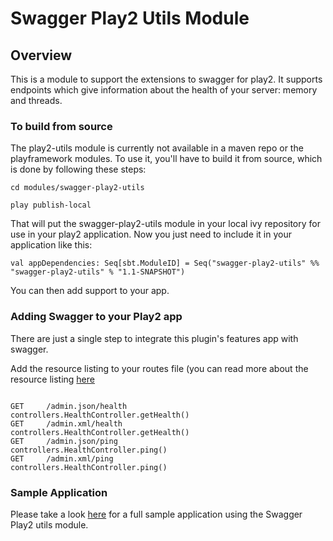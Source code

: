 # Swagger Play2 Utils Module

## Overview
This is a module to support the extensions to swagger for play2. It supports endpoints which give information about the health of your server: memory and threads.
 
### To build from source
The play2-utils module is currently not available in a maven repo or the playframework modules.  To use it, you'll have to
build it from source, which is done by following these steps:

````
cd modules/swagger-play2-utils

play publish-local
````

That will put the swagger-play2-utils module in your local ivy repository for use in your play2 application.  Now you just need to
include it in your application like this:

````
val appDependencies: Seq[sbt.ModuleID] = Seq("swagger-play2-utils" %% "swagger-play2-utils" % "1.1-SNAPSHOT")

````

You can then add support to your app.

### Adding Swagger to your Play2 app

There are just a single step to integrate this plugin's features app with swagger.

Add the resource listing to your routes file (you can read more about the resource listing [here](https://github.com/swagger-api/swagger-core/wiki/Resource-Listing)

````

GET     /admin.json/health			        controllers.HealthController.getHealth()
GET     /admin.xml/health			        controllers.HealthController.getHealth()
GET     /admin.json/ping			        controllers.HealthController.ping()
GET     /admin.xml/ping			            controllers.HealthController.ping()

```` 

### Sample Application

Please take a look [here](https://github.com/swagger-api/swagger-core/tree/master/samples/scala-play2) for a full sample application using the Swagger Play2 utils module.